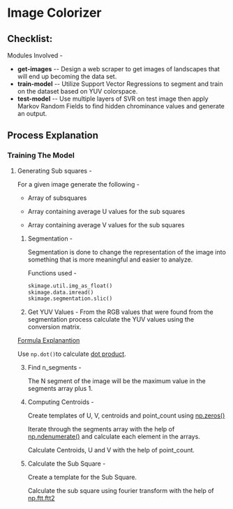 # Image Colorizer

## Checklist:

Modules Involved -

- <b>get-images</b> -- Design a web scraper to  get images of landscapes that will end up becoming the data set.  
- <b>train-model</b> -- Utilize Support Vector Regressions to segment and train on the dataset based on YUV colorspace.
- <b>test-model</b> -- Use multiple layers of SVR on test image then apply Markov Random Fields to find hidden chrominance values and generate an output.  



## Process Explanation

### Training The Model

1. Generating Sub squares -

   For a given image generate the following -

   - Array of subsquares

   - Array containing average U values for the sub squares

   - Array containing average V values for the sub squares


   1. Segmentation - 

      Segmentation is done to change the representation of the image into something that is more meaningful and easier to analyze.

      Functions used - 

      ```python
      skimage.util.img_as_float()
      skimage.data.imread()
      skimage.segmentation.slic()
      ```

   2.  Get YUV Values - 
      From the RGB values that were found from the segmentation process calculate the YUV values using the conversion matrix.
    
      [Formula Explanantion](https://www.pcmag.com/encyclopedia/term/55166/yuv-rgb-conversion-formulas)
    
      Use `np.dot()`to calculate [dot product](https://www.tutorialspoint.com/numpy/numpy_dot.htm).

   3. Find n_segments -

      The N segment of the image will be the maximum value in the segments array plus 1.

   4. Computing Centroids -

      Create  templates of U, V, centroids and point_count using [np.zeros()](https://docs.scipy.org/doc/numpy/reference/generated/numpy.ndenumerate.html)

      Iterate through the segments array with the help of [np.ndenumerate()](https://docs.scipy.org/doc/numpy/reference/generated/numpy.ndenumerate.html) and calculate each element in the arrays.

      Calculate Centroids, U and V with the help of point_count.

   5. Calculate the Sub Square - 

      Create a template for the Sub Square.

      Calculate the sub square using fourier transform with the help of [np.ftt.ftt2](https://docs.scipy.org/doc/numpy/reference/generated/numpy.fft.fft.html)


